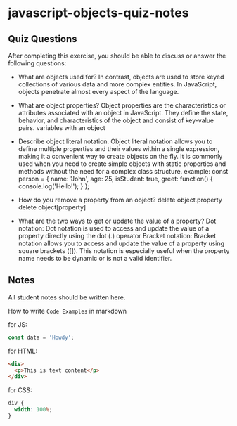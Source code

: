 # javascript-objects-quiz-notes

## Quiz Questions

After completing this exercise, you should be able to discuss or answer the following questions:

- What are objects used for?
  In contrast, objects are used to store keyed collections of various data and more complex entities. In JavaScript, objects penetrate almost every aspect of the language.
- What are object properties?
  Object properties are the characteristics or attributes associated with an object in JavaScript. They define the state, behavior, and characteristics of the object and consist of key-value pairs.
  variables with an object
- Describe object literal notation.
  Object literal notation allows you to define multiple properties and their values within a single expression, making it a convenient way to create objects on the fly. It is commonly used when you need to create simple objects with static properties and methods without the need for a complex class structure.
  example:
  const person = {
  name: 'John',
  age: 25,
  isStudent: true,
  greet: function() {
  console.log('Hello!');
  }
  };

- How do you remove a property from an object?
  delete object.property
  delete object[property]
- What are the two ways to get or update the value of a property?
  Dot notation: Dot notation is used to access and update the value of a property directly using the dot (.) operator
  Bracket notation: Bracket notation allows you to access and update the value of a property using square brackets ([]). This notation is especially useful when the property name needs to be dynamic or is not a valid identifier.

## Notes

All student notes should be written here.

How to write `Code Examples` in markdown

for JS:

```javascript
const data = 'Howdy';
```

for HTML:

```html
<div>
  <p>This is text content</p>
</div>
```

for CSS:

```css
div {
  width: 100%;
}
```
